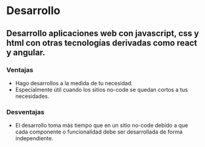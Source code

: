 # Desarrollo
## Desarrollo aplicaciones web con javascript, css y html con otras tecnologías derivadas como react y angular.


### Ventajas
- Hago desarrollos a la medida de tu necesidad.
- Especialmente útil cuando los sitios no-code se quedan cortos a tus necesidades.

### Desventajas
- El desarrollo toma más tiempo que en un sitio no-code debido a que cada componente o funcionalidad debe ser desarrollada de forma independiente.